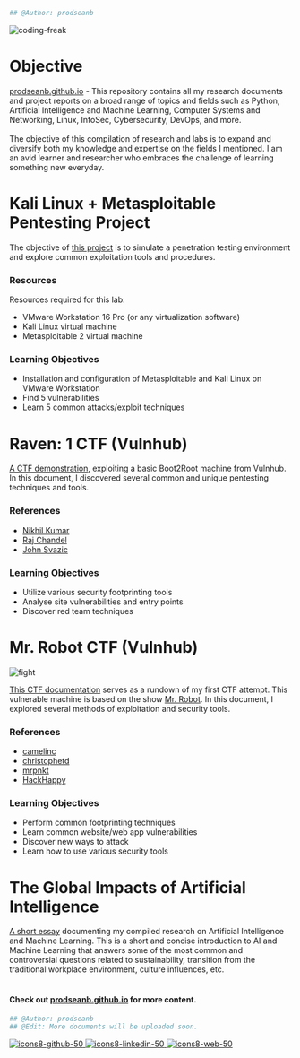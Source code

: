 ```python
## @Author: prodseanb
```
![coding-freak](https://user-images.githubusercontent.com/59718043/120569049-2921b700-c3e3-11eb-8375-987138650d68.gif)
# Objective
[prodseanb.github.io](https://prodseanb.github.io/) - This repository contains all my research documents and project reports on a broad range of topics and fields such as Python, Artificial Intelligence and Machine Learning, Computer Systems and Networking, Linux, InfoSec, Cybersecurity, DevOps, and more.<br /><br />
The objective of this compilation of research and labs is to expand and diversify both my knowledge and expertise on the fields I mentioned. I am an avid learner and researcher who embraces the challenge of learning something new everyday.
# Kali Linux + Metasploitable Pentesting Project
The objective of [this project](https://prodseanb.github.io/docs/Kali%20Linux%20Metasploitable.pdf) is to simulate a penetration testing environment and explore common exploitation tools and procedures.
### Resources
Resources required for this lab:
- VMware Workstation 16 Pro (or any virtualization software)
- Kali Linux virtual machine
- Metasploitable 2 virtual machine<br />

### Learning Objectives
- Installation and configuration of Metasploitable and Kali Linux on VMware Workstation
- Find 5 vulnerabilities
- Learn 5 common attacks/exploit techniques

# Raven: 1 CTF (Vulnhub)
[A CTF demonstration](https://prodseanb.github.io/docs/Raven1_CTF.pdf), exploiting a basic Boot2Root machine from Vulnhub. In this document, I discovered several common and unique pentesting techniques and tools.  
### References
- [Nikhil Kumar](https://resources.infosecinstitute.com/topic/raven-1-ctf-walkthrough/)
- [Raj Chandel](https://www.hackingarticles.in/hack-the-raven-walkthrough-ctf-challenge/)
- [John Svazic](https://infosecjohn.blog/posts/vulnhub-raven/)

### Learning Objectives
- Utilize various security footprinting tools
- Analyse site vulnerabilities and entry points
- Discover red team techniques

# Mr. Robot CTF (Vulnhub)
![fight](https://user-images.githubusercontent.com/59718043/120569256-8b7ab780-c3e3-11eb-8aa2-32d9a06dc317.gif)

[This CTF documentation](https://prodseanb.github.io/docs/Hacking%20MrRobot.pdf) serves as a rundown of my first CTF attempt. This vulnerable machine is based on the show [Mr. Robot](https://en.wikipedia.org/wiki/Mr._Robot). In this document, I explored several methods of exploitation and security tools.
### References
- [camelinc](http://camelinc.info/blog/2017/02/Vulnhub---Mr-Robot-1-boot2root-CTF-walkthrough/ )
- [christophetd](https://blog.christophetd.fr/write-up-mr-robot/)
- [mrpnkt](https://mrpnkt.github.io/2016/writeup-mr-robot-1/)
- [HackHappy](https://www.youtube.com/watch?v=taxKNsTRLgI)

### Learning Objectives
- Perform common footprinting techniques
- Learn common website/web app vulnerabilities
- Discover new ways to attack
- Learn how to use various security tools

# The Global Impacts of Artificial Intelligence
[A short essay](https://prodseanb.github.io/docs/The%20Global%20Impacts%20of%20Artificial%20Intelligence.pdf) documenting my compiled research on Artificial Intelligence and Machine Learning. This is a short and concise introduction to AI and Machine Learning that answers some of the most common and controversial questions related to sustainability, transition from the traditional workplace environment, culture influences, etc.  
<br />
#### Check out [prodseanb.github.io](https://prodseanb.github.io/) for more content.
```python
## @Author: prodseanb
## @Edit: More documents will be uploaded soon.
```
[![icons8-github-50](https://user-images.githubusercontent.com/59718043/120592282-934e5200-c40b-11eb-8030-10a103a1420a.png)
](https://github.com/prodseanb/prodseanb.github.io/tree/master/docs)[![icons8-linkedin-50](https://user-images.githubusercontent.com/59718043/120592398-cee91c00-c40b-11eb-8d91-0ed34ff25ff5.png)
](https://www.linkedin.com/in/sean-bachiller-40b63417b/)[![icons8-web-50](https://user-images.githubusercontent.com/59718043/120593124-04dad000-c40d-11eb-84f3-47d3e2d976f0.png)
](https://prodseanb.github.io/)
